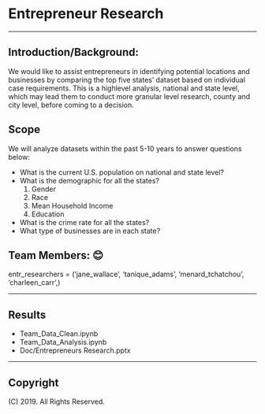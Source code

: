 # Entrepreneur Research
-----
## Introduction/Background:
We would like to assist entrepreneurs in identifying potential locations and businesses by comparing the top five states’ dataset 
based on individual case requirements. This is a highlevel analysis, national and state level, which may lead them to conduct more 
granular level research, county and city level, before coming to a decision. 

## Scope
We will analyze datasets within the past 5-10 years to answer questions below:
* What is the current U.S. population on national and state level?
* What is the demographic for all the states?
  1) Gender
  2) Race
  3) Mean Household Income
  4) Education
* What is the crime rate for all the states?
* What type of businesses are in each state?

## Team Members: 😊
entr_researchers = (‘jane_wallace’, ‘tanique_adams’, ‘menard_tchatchou’, ‘charleen_carr’,)

-----

## Results
* Team_Data_Clean.ipynb
* Team_Data_Analysis.ipynb
* Doc/Entrepreneurs Research.pptx


-----

## Copyright
(C) 2019. All Rights Reserved.
